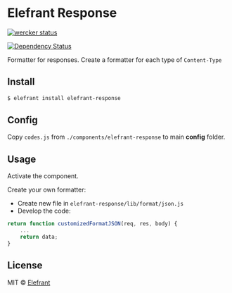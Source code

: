 # Elefrant Response

[![wercker status](https://app.wercker.com/status/48eecd26101598e32a0084fb5dca813e/s/master "wercker status")](https://app.wercker.com/project/bykey/48eecd26101598e32a0084fb5dca813e)

[![Dependency Status](https://gemnasium.com/Elefrant/elefrant-response.svg)](https://gemnasium.com/Elefrant/elefrant-response)


Formatter for responses. Create a formatter for each type of `Content-Type`

## Install

```sh
$ elefrant install elefrant-response
```

## Config

Copy `codes.js` from `./components/elefrant-response` to main **config** folder.


## Usage

Activate the component.


Create your own formatter:

* Create new file in `elefrant-response/lib/format/json.js`
* Develop the code:

```js
return function customizedFormatJSON(req, res, body) {
	...
	return data;
}
```


## License

MIT © [Elefrant](http://elefrant.com/#/license)

